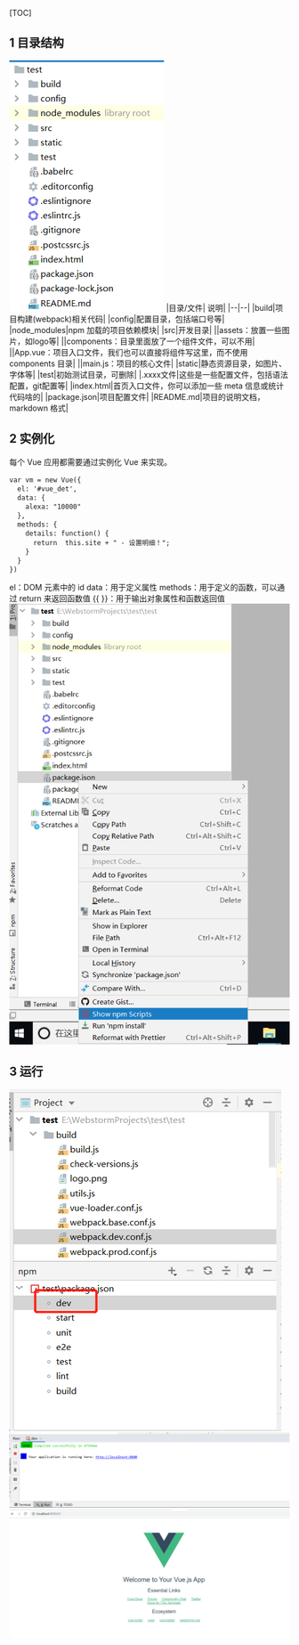 [TOC]
## 1 目录结构
![2018093016001620](assets/微信截图_20191022140827.png)
|目录/文件|	说明|
|--|--|
|build|项目构建(webpack)相关代码|
|config|配置目录，包括端口号等|
|node_modules|npm 加载的项目依赖模块|
|src|开发目录|
||assets：放置一些图片，如logo等|
||components：目录里面放了一个组件文件，可以不用|
||App.vue：项目入口文件，我们也可以直接将组件写这里，而不使用 components 目录|
||main.js：项目的核心文件|
|static|静态资源目录，如图片、字体等|
|test|初始测试目录，可删除|
|.xxxx文件|这些是一些配置文件，包括语法配置，git配置等|
|index.html|首页入口文件，你可以添加一些 meta 信息或统计代码啥的|
|package.json|项目配置文件|
|README.md|项目的说明文档，markdown 格式|
## 2 实例化
每个 Vue 应用都需要通过实例化 Vue 来实现。
```
var vm = new Vue({
  el: '#vue_det',
  data: {
    alexa: "10000"
  },
  methods: {
    details: function() {
      return  this.site + " - 设置明细！";
    }
  }
})
```
el：DOM 元素中的 id
data：用于定义属性
methods：用于定义的函数，可以通过 return 来返回函数值
{{ }}：用于输出对象属性和函数返回值
![2018093016001620](assets/QQ图片20191015151308.png)
## 3 运行
![2018093016001620](assets/微信截图_20191015161159.png)
![2018093016001620](assets/微信截图_20191015161324.png)
![2018093016001620](assets/微信截图_20191015152838.png)
